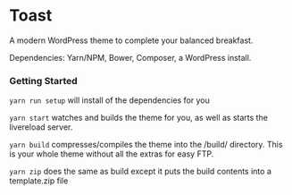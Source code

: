 # Toast

A modern WordPress theme to complete your balanced breakfast.

Dependencies: Yarn/NPM, Bower, Composer, a WordPress install.

### Getting Started

`yarn run setup` will install of the dependencies for you

`yarn start` watches and builds the theme for you, as well as starts the livereload server.

`yarn build` compresses/compiles the theme into the /build/ directory. This is your whole theme without all the extras for easy FTP.

`yarn zip` does the same as build except it puts the build contents into a template.zip file
